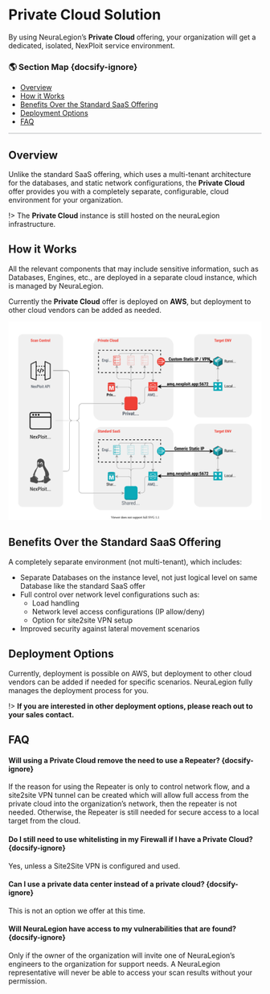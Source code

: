 # Private Cloud Solution
By using NeuraLegion’s **Private Cloud** offering, your organization will get a dedicated, isolated, NexPloit service environment.

### 🌎 Section Map {docsify-ignore}
- [Overview](#overview)
- [How it Works](#how-it-works)
- [Benefits Over the Standard SaaS Offering](#benefits-over-the-standard-saas-offering)
- [Deployment Options](#deployment-options)
- [FAQ](#faq)

<hr style="height:2px;background-color:#d1d3d4">

## Overview
Unlike the standard SaaS offering, which uses a multi-tenant architecture for the databases, and static network configurations, the **Private Cloud** offer provides you with a completely separate, configurable, cloud environment for your organization.

!> The **Private Cloud** instance is still hosted on the neuraLegion infrastructure.

## How it Works
All the relevant components that may include sensitive information, such as Databases, Engines, etc., are deployed in a separate cloud instance, which is managed by NeuraLegion.

Currently the **Private Cloud** offer is deployed on **AWS**, but deployment to other cloud vendors can be added as needed.

![cloud-architecture.png](media/cloud-architecture.svg ':size=45%')


## Benefits Over the Standard SaaS Offering
A completely separate environment (not multi-tenant), which includes:
- Separate Databases on the instance level, not just logical level on same Database like the standard SaaS offer
- Full control over network level configurations such as: 
  - Load handling
  - Network level access configurations (IP allow/deny)
  - Option for site2site VPN setup
- Improved security against lateral movement scenarios

## Deployment Options
Currently, deployment is possible on AWS, but deployment to other cloud vendors can be added if needed for specific scenarios. NeuraLegion fully manages the deployment process for you.

!> **If you are interested in other deployment options, please reach out to your sales contact.**

## FAQ
#### Will using a Private Cloud remove the need to use a Repeater? {docsify-ignore}
If the reason for using the Repeater is only to control network flow, and a site2site VPN tunnel can be created which will allow full access from the private cloud into the organization’s network, then the repeater is not needed. Otherwise, the Repeater is still needed for secure access to a local target from the cloud.

#### Do I still need to use whitelisting in my Firewall if I have a Private Cloud? {docsify-ignore}
Yes, unless a Site2Site VPN is configured and used.

#### Can I use a private data center instead of a private cloud? {docsify-ignore}
This is not an option we offer at this time.

#### Will NeuraLegion have access to my vulnerabilities that are found? {docsify-ignore}
Only if the owner of the organization will invite one of NeuraLegion’s engineers to the organization for support needs. A NeuraLegion representative will never be able to access your scan results without your permission.
